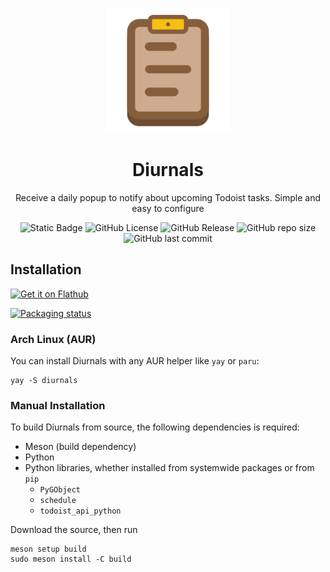 <p align="center">
    <img src="data/io.github.sss_says_snek.diurnals.svg" width="200" alt="Diurnals logo">
</p>
<h1 align="center">Diurnals</h1>
<p align="center">Receive a daily popup to notify about upcoming Todoist tasks. Simple and easy to configure</p>
<p align="center">
    <img alt="Static Badge" src="https://img.shields.io/badge/Python-%233776ab?style=for-the-badge&logo=python&logoColor=ffffff">
    <img alt="GitHub License" src="https://img.shields.io/github/license/SSS-Says-Snek/diurnals?style=for-the-badge">
    <img alt="GitHub Release" src="https://img.shields.io/github/v/release/SSS-Says-Snek/diurnals?style=for-the-badge">
    <img alt="GitHub repo size" src="https://img.shields.io/github/repo-size/SSS-Says-Snek/diurnals?style=for-the-badge">
    <img alt="GitHub last commit" src="https://img.shields.io/github/last-commit/SSS-Says-Snek/diurnals?style=for-the-badge">
</p>

## Installation

[![Get it on Flathub](https://flathub.org/api/badge?svg&locale=en)](https://flathub.org/apps/io.github.sss_says_snek.diurnals)

[![Packaging status](https://repology.org/badge/vertical-allrepos/diurnals.svg)](https://repology.org/project/diurnals/versions)

### Arch Linux (AUR)
You can install Diurnals with any AUR helper like `yay` or `paru`:
```
yay -S diurnals
```

### Manual Installation
To build Diurnals from source, the following dependencies is required:
- Meson (build dependency)
- Python
- Python libraries, whether installed from systemwide packages or from `pip`
    - `PyGObject`
    - `schedule`
    - `todoist_api_python`

Download the source, then run
```
meson setup build
sudo meson install -C build
```
